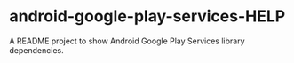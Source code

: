 # android-google-play-services-HELP
A README project to show Android Google Play Services library dependencies.

